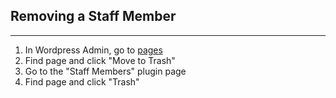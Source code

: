 ## Removing a Staff Member
---

1. In Wordpress Admin, go to [pages](https://egi.utah.edu/wp-admin/edit.php?post_type=page)
1. Find page and click "Move to Trash"
1. Go to the "Staff Members" plugin page
1. Find page and click "Trash"
